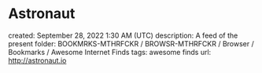 # Astronaut

created: September 28, 2022 1:30 AM (UTC)
description: A feed of the present
folder: BOOKMRKS-MTHRFCKR / BROWSR-MTHRFCKR / Browser / Bookmarks / Awesome Internet Finds
tags: awesome finds
url: http://astronaut.io